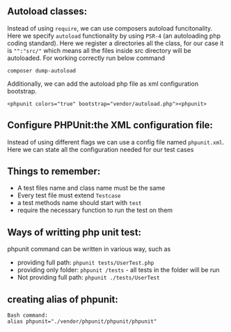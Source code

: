 ## Autoload classes:
Instead of using `require`, we can use composers autoload  funcitonality. Here we specify `autoload` functionality by using `PSR-4` (an autoloading php coding standard). Here we register a directories all the class, for our case it is `"":"src/"` which means all the files inside src directory will be autoloaded. For working correctly run below command

```
composer dump-autoload
```
Additionally, we can add the autoload php file as xml configuration bootstrap.

```
<phpunit colors="true" bootstrap="vendor/autoload.php"><phpunit>
```
## Configure PHPUnit:the XML configuration file:
Instead of using different flags we can use a config file named `phpunit.xml`. Here we can state all the configuration needed for our test cases

## Things to remember:
- A test files name and class name must be the same
- Every test file must extend `Testcase`
- a test methods name should start with `test`
- require the necessary function to run the test on them

## Ways of writting php unit test:
phpunit command can be written in various way, such as

- providing full path: `phpunit tests/UserTest.php`
- providing only folder: `phpunit /tests` - all tests in the folder will be run
- Not providing full path: `phpunit ./tests/UserTest`

## creating alias of phpunit:
```
Bash command:
alias phpunit="./vendor/phpunit/phpunit/phpunit"
```